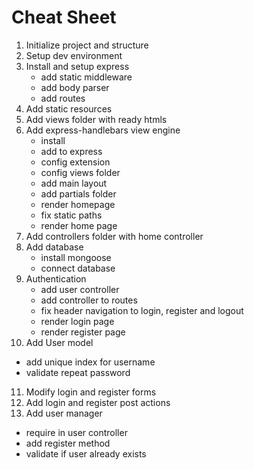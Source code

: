 # Cheat Sheet

1. Initialize project and structure
2. Setup dev environment
3. Install and setup express
   * add static middleware
   * add body parser
   * add routes
4. Add static resources
5. Add views folder with ready htmls
6. Add express-handlebars view engine
   * install
   * add to express
   * config extension
   * config views folder
   * add main layout
   * add partials folder
   * render homepage
   * fix static paths
   * render home page
7. Add controllers folder with home controller
8. Add database
   * install mongoose
   * connect database
9. Authentication
   * add user controller
   * add controller to routes
   * fix header navigation to login, register and logout
   * render login page
   * render register page
10. Add User model
   * add unique index for username
   * validate repeat password
11. Modify login and register forms
12. Add login and register post actions
13. Add user manager
   * require in user controller
   * add register method 
   * validate if user already exists